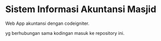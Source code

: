 # Sistem Informasi Akuntansi Masjid

Web App akuntansi dengan codeigniter.

yg berhubungan sama kodingan masuk ke repository ini.
